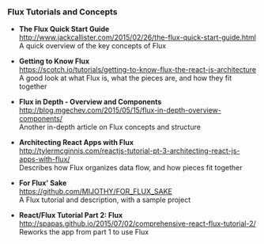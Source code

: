 ### Flux Tutorials and Concepts


- **The Flux Quick Start Guide**  
  http://www.jackcallister.com/2015/02/26/the-flux-quick-start-guide.html  
  A quick overview of the key concepts of Flux

- **Getting to Know Flux**   
  https://scotch.io/tutorials/getting-to-know-flux-the-react-js-architecture  
  A good look at what Flux is, what the pieces are, and how they fit together

- **Flux in Depth - Overview and Components**   
  http://blog.mgechev.com/2015/05/15/flux-in-depth-overview-components/  
  Another in-depth article on Flux concepts and structure

- **Architecting React Apps with Flux**   
  http://tylermcginnis.com/reactjs-tutorial-pt-3-architecting-react-js-apps-with-flux/  
  Describes how Flux organizes data flow, and how pieces fit together

- **For Flux' Sake**   
  https://github.com/MIJOTHY/FOR_FLUX_SAKE  
  A Flux tutorial and description, with a sample project

- **React/Flux Tutorial Part 2: Flux**   
  http://spapas.github.io/2015/07/02/comprehensive-react-flux-tutorial-2/  
  Reworks the app from part 1 to use Flux
